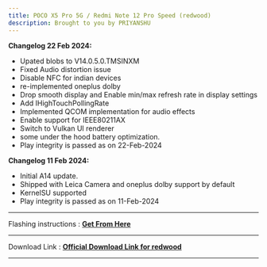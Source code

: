 ```yaml
---
title: POCO X5 Pro 5G / Redmi Note 12 Pro Speed (redwood)
description: Brought to you by PRIYANSHU
---
```


<b>Changelog 22 Feb 2024:</b>
- Upated blobs to V14.0.5.0.TMSINXM	
- Fixed Audio distortion issue
- Disable NFC for indian devices
- re-implemented oneplus dolby 
- Drop smooth display and Enable min/max refresh rate in display settings
- Add IHighTouchPollingRate
- Implemented QCOM implementation for audio effects
- Enable support for IEEE80211AX
- Switch to Vulkan UI renderer
- some under the hood battery optimization.
- Play integrity is passed as on 22-Feb-2024

<b>Changelog 11 Feb 2024:</b>
- Initial A14 update.
- Shipped with Leica Camera and oneplus dolby support by default 
- KernelSU supported
- Play integrity is passed as on 11-Feb-2024


----
Flashing instructions : [**Get From Here**](redwood_inst.md)

----
Download Link : [**Official Download Link for redwood**](https://sourceforge.net/projects/projectmatrixx/files/Android-14/redwood/)

----